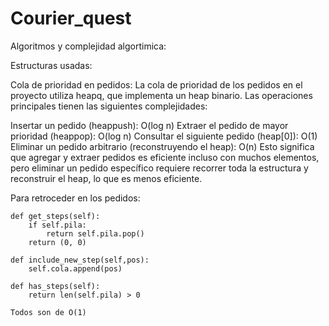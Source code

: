 # Courier_quest
Algoritmos y complejidad algortimica: 

Estructuras usadas: 

Cola de prioridad en pedidos:
La cola de prioridad de los pedidos en el proyecto utiliza heapq, que implementa un heap binario.
Las operaciones principales tienen las siguientes complejidades:

Insertar un pedido (heappush): O(log n)
Extraer el pedido de mayor prioridad (heappop): O(log n)
Consultar el siguiente pedido (heap[0]): O(1)
Eliminar un pedido arbitrario (reconstruyendo el heap): O(n)
Esto significa que agregar y extraer pedidos es eficiente incluso con muchos elementos, pero eliminar un pedido específico requiere recorrer toda la estructura y reconstruir el heap, lo que es menos eficiente.

Para retroceder en los pedidos: 

    def get_steps(self):
        if self.pila: 
            return self.pila.pop()
        return (0, 0) 
    
    def include_new_step(self,pos):
        self.cola.append(pos)
    
    def has_steps(self):
        return len(self.pila) > 0

    Todos son de O(1)